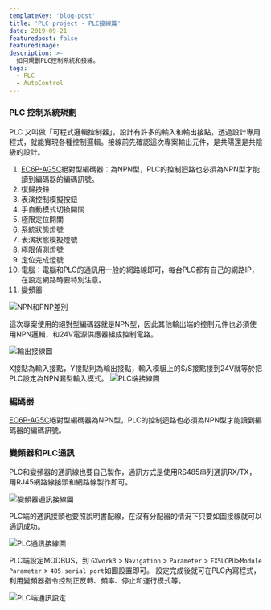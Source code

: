 ```yaml
---
templateKey: 'blog-post'
title: 'PLC project - PLC接線篇'
date: 2019-09-21
featuredpost: false
featuredimage: 
description: >-
  如何規劃PLC控制系統和接線。
tags:
  - PLC
  - AutoControl
---
```


### PLC 控制系統規劃
PLC 又叫做「可程式邏輯控制器」，設計有許多的輸入和輸出接點，透過設計專用程式，就能實現各種控制邏輯。接線前先確認這次專案輸出元件，是共陽還是共陰級的設計。  

1.  [EC6P-AG5C](https://www.omron.com.tw/products/family/494/lineup.html)絕對型編碼器：為NPN型，PLC的控制迴路也必須為NPN型才能讀到編碼器的編碼訊號。
2.  復歸按鈕
3.  表演控制模擬按鈕
4.  手自動模式切換開關
5.  極限定位開關
6.  系統狀態燈號
7.  表演狀態模擬燈號
8.  極限偵測燈號
9.  定位完成燈號
10. 電腦：電腦和PLC的通訊用一般的網路線即可，每台PLC都有自己的網路IP，在設定網路時要特別注意。
11. 變頻器

![NPN和PNP差別](https://lh3.googleusercontent.com/AKjS_xJejUrAI85x4QWbkLRDoBks7kCExLVH_5GBg2MY5QrVqJjNa5qsd5Z-Ds_ulqZtwkAcAylwbdsESaAGXBlqp1RWNCYSo9Xq3kxdbTK6cL-CLWLce6yC3SZdCc0M0aUB934pgk0=w1226-h833-no)

這次專案使用的絕對型編碼器就是NPN型，因此其他輸出端的控制元件也必須使用NPN邏輯，和24V電源供應器組成控制電路。

![輸出接線圖](https://lh3.googleusercontent.com/oWs2GTf1ylfvDXH2G3fRmkqi4tAXVOxf2igTyYVj8TyGVO2p-QJNYz1WzIw5zx8nX62A94NwTAXJLSF6_VkS1EzF5jd4uyLjHmZLexTj6Q0Mv8OAVoB8B0N-khSn95t-ncI6zbJf16Q=w980-h889-no)

X接點為輸入接點，Y接點則為輸出接點，輸入模組上的S/S接點接到24V就等於把PLC設定為NPN漏型輸入模式。
![PLC端接線圖](https://lh3.googleusercontent.com/5FO24ezXBS192bq8Wh2bKN4eTsvX4jUDltVKtNMAiNFeKZgLkPnbuAV3chzCR9aGTUXtlSmrvf0fyKCxJngQQ2R3QVPhuPoFmuRI5of5A8sKakz4BGN37wgrKhS4iUlGv3aHwoTgD7k=w960-h720-no)  

### 編碼器
[EC6P-AG5C](https://www.omron.com.tw/products/family/494/lineup.html)絕對型編碼器為NPN型，PLC的控制迴路也必須為NPN型才能讀到編碼器的編碼訊號。

### 變頻器和PLC通訊
PLC和變頻器的通訊線也要自己製作，通訊方式是使用RS485串列通訊RX/TX，用RJ45網路線接頭和網路線製作即可。  

![變頻器通訊接線圖](https://lh3.googleusercontent.com/sB5g8vLoQ_BFEHvZOxQ-MeVtQGaiKKlPr8xQvxBjiEDNbWbtvtwbIGJ-1M9XLJJzu8yfxC7liWXMdr3qym5rURLOHsSiwM9bPmd_arxh2BU17lREkmp-p6jZAoIOox8AGuhWo4ISKns=w1389-h670-no)

PLC端的通訊接頭也要照說明書配線，在沒有分配器的情況下只要如圖接線就可以通訊成功。  

![PLC通訊接線圖](https://lh3.googleusercontent.com/efNVNgAnPLiAByx1eW45YLhGKhZqtGxb9LwEPrILdVRVDishXqVyMDjYgEsZ_WIRfKOOrfKB5qCLn0zQRTx_OkQfEzRIdx6r2qgb0GBKcc0JfzSwcn9ZwkwOB5epw22fKIaxTwVZECk=w918-h559-no)  

PLC端設定MODBUS，到 `GXwork3` > `Navigation` > `Parameter` > `FX5UCPU`>`Module Parameter` > `485 serial port`如圖設置即可。
設定完成後就可在PLC內寫程式，利用變頻器指令控制正反轉、頻率、停止和運行模式等。

![PLC端通訊設定](https://lh3.googleusercontent.com/Hpob3K1BmHI7jMF1l7MiVIES2ZljhCRmJFhoI-D9CbyCy8-6a9bXKJperfrMdWL2SHYltJeDNdMYqkhDKzvXrzHOZ0nQN0vSLUTHKTtTBQlZmqItqgnNAwSn2eOZ0VPHxrfCjO4mhk8=w490-h169-no)